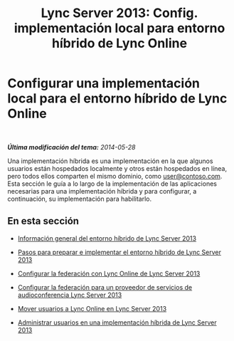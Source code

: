 ﻿---
title: "Lync Server 2013: Config. implementación local para entorno híbrido de Lync Online"
TOCTitle: Configurar una implementación local para el entorno híbrido de Lync Online
ms:assetid: c26addb0-2936-4eea-9071-3ab95825154b
ms:mtpsurl: https://technet.microsoft.com/es-es/library/JJ205237(v=OCS.15)
ms:contentKeyID: 48276574
ms.date: 06/02/2017
mtps_version: v=OCS.15
ms.translationtype: HT
---

# Configurar una implementación local para el entorno híbrido de Lync Online

 

_**Última modificación del tema:** 2014-05-28_

Una implementación híbrida es una implementación en la que algunos usuarios están hospedados localmente y otros están hospedados en línea, pero todos ellos comparten el mismo dominio, como user@contoso.com. Esta sección le guía a lo largo de la implementación de las aplicaciones necesarias para una implementación híbrida y para configurar, a continuación, su implementación para habilitarlo.

## En esta sección

  - [Información general del entorno híbrido de Lync Server 2013](lync-server-2013-overview-of-the-lync-server-hybrid-environment.md)

  - [Pasos para preparar e implementar el entorno híbrido de Lync Server 2013](lync-server-2013-steps-to-prepare-and-deploy-lync-server-hybrid-environment.md)

  - [Configurar la federación con Lync Online de Lync Server 2013](lync-server-2013-configure-federation-with-lync-online.md)

  - [Configurar la federación para un proveedor de servicios de audioconferencia Lync Server 2013](lync-server-2013-configure-federation-for-an-audio-conferencing-provider.md)

  - [Mover usuarios a Lync Online en Lync Server 2013](lync-server-2013-move-users-to-lync-online.md)

  - [Administrar usuarios en una implementación híbrida de Lync Server 2013](lync-server-2013-administering-users-in-a-hybrid-deployment.md)

